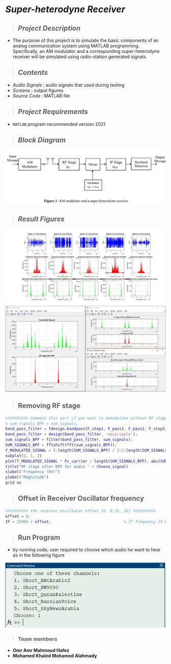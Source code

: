 # _**Super-heterodyne Receiver**_
> ## _Project Description_
   * The purpose of this project is to simulate the basic components of an analog communication system using
    MATLAB programming. Specifically, an AM modulator and a corresponding super-heterodyne receiver
    will be simulated using radio-station generated signals.
> ## _Contents_
   * _Audio Signals_ : audio signals that used during testing
   * _Screens_       : output figures
   * _Source Code_   : MATLAB file 
> ## _Project Requirements_
* `MATLAB` program recommended version 2021

> ## _Block Diagram_
![data frame](Screens/Block%20Digram.PNG)

> ## _Result Figures_
![data frame](Screens/AM%20Modulation.jpg)
![data frame](Screens/final.JPG)

> ## __Removing RF stage__
```MATLAB
%%%%%%%%%% comment this part if you want to demodulate without RF stage %%%%%%%%%%
% sum_signals_BPF = sum_signals;
band_pass_filter = fdesign.bandpass(F_stop1, F_pass1, F_pass2, F_stop2, A_stop1, A_pass, A_stop2, 15 * Fs);
band_pass_filter = design(band_pass_filter, 'equiripple');
sum_signals_BPF = filter(band_pass_filter, sum_signals);
SUM_SIGNALS_BPF = fftshift(fft(sum_signals_BPF));
f_MODULATED_SIGNAL = (-length(SUM_SIGNALS_BPF) / 2:1:length(SUM_SIGNALS_BPF) / 2 - 1)';
subplot(2, 1, 2)
plot(f_MODULATED_SIGNAL * Fs_carrier / length(SUM_SIGNALS_BPF), abs(SUM_SIGNALS_BPF), 'r')
title("RF stage after BPF for audio " + choose_signal)
xlabel("Frequency (Hz)")
ylabel("Magnitude")
grid on
```

> ## __Offset in Receiver Oscillator frequency__
```MATLAB
%%%%%%%%%% the receiver oscillator offset [0, 0.1k, 1k] %%%%%%%%%%
offset = 0;
IF = 25000 + offset;                                % If frequency 25 KHz
```

> ## __Run Program__
   * by running code, user required to choose which audio he want to hear as in the following figure

   ![data frame](Screens/User%20Input.PNG)
> ### Team members
   - **Omr Amr Mahmoud Hafez** 
   - **Mohamed Khaled Mohamed Alahmady**

